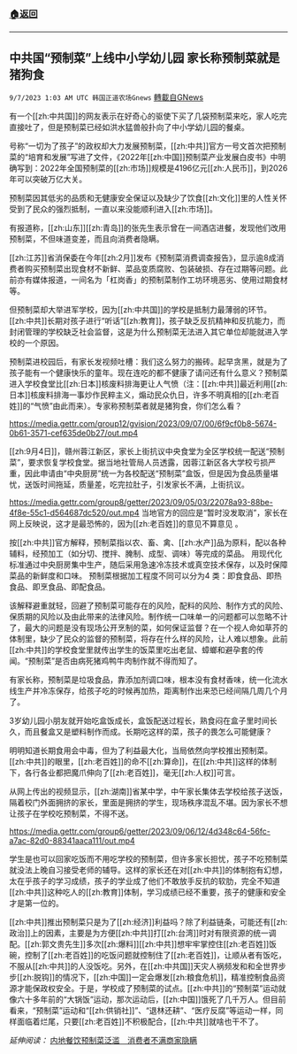 ###  [:house:返回](README.md)
---


## 中共国“预制菜”上线中小学幼儿园 家长称预制菜就是猪狗食
`9/7/2023 1:03 AM UTC 韩国正道农场Gnews` [轉載自GNews](https://gnews.org/articles/1654989)

有一个[[zh:中共国]]的网友表示在好奇心的驱使下买了几袋预制菜来吃，家人吃完直接吐了，但是预制菜已经如洪水猛兽般扑向了中小学幼儿园的餐桌。

号称“一切为了孩子”的政权却大力发展预制菜，[[zh:中共]]官方一号文首次把预制菜的“培育和发展”写进了文件，《2022年[[zh:中国]]预制菜产业发展白皮书》中明确写到：2022年全国预制菜的[[zh:市场]]规模是4196亿元[[zh:人民币]]，到2026年可以突破万亿大关。

预制菜因其低劣的品质和无健康安全保证以及缺少了饮食[[zh:文化]]里的人性关怀受到了民众的强烈抵制，一直以来没能顺利进入[[zh:市场]]。

有报道称，[[zh:山东]][[zh:青岛]]的张先生表示曾在一间酒店进餐，发现他们改用预制菜，不但味道变差，而且向消费者隐瞒。

[[zh:江苏]]省消保委在今年[[zh:2月]]发布《预制菜消费调查报告》，显示逾8成消费者购买预制菜出现食材不新鲜、菜品变质腐败、包装破损、存在过期等问题。此前亦有媒体报道，一间名为「杠岗香」的预制菜制作工坊环境恶劣、使用过期食材等。

但预制菜却大举进军学校，因为[[zh:中共国]]的学校是抵制力最薄弱的环节。[[zh:中共]]长期对孩子进行“听话”[[zh:教育]]，孩子缺乏反抗精神和反抗能力，而封闭管理的学校缺乏社会监督，这是为什么预制菜无法进入其它单位却能就进入学校的一个原因。

预制菜进校园后，有家长发视频吐槽：我们这么努力的搬砖。起早贪黑，就是为了孩子能有一个健康快乐的童年。现在连吃的都不健康了请问还有什么意义？预制菜进入学校食堂比[[zh:日本]]核废料排海更让人气愤（注：[[zh:中共]]最近利用[[zh:日本]]核废料排海一事炒作民粹主义，煽动民众仇日，许多不明真相的[[zh:老百姓]]的“气愤”由此而来）。专家称预制菜者就是猪狗食，你们怎么看？

https://media.gettr.com/group12/gvision/2023/09/07/00/6f9cf0b8-5674-0b61-3571-cef635de0b27/out.mp4

[[zh:9月4日]]，赣州蓉江新区，家长上街抗议中央食堂为全区学校统一配送“预制菜”，要求恢复学校食堂。据当地社管局人员透露，因蓉江新区各大学校亏损严重，因此申请由“中央厨房”统一为各校配送“预制菜”盒饭，但是因为食品质量堪忧，送饭时间拖延，质量差，吃完拉肚子，引发家长不满，上街抗议。

https://media.gettr.com/group8/getter/2023/09/05/03/22078a93-88be-4f8e-55c1-d564687dc520/out.mp4
当地官方的回应是“暂时没发取消”，家长在网上反映说，这才是最恐怖的，因为[[zh:老百姓]]的意见不算意见 。

按[[zh:中共]]官方解释，预制菜指以农、畜、禽、[[zh:水产]]品为原料，配以各种辅料，经预加工（如分切、搅拌、腌制、成型、调味）等完成的菜品。 用现代化标准通过中央厨房集中生产，随后采用急速冷冻技术或真空技术保存，以及时保障菜品的新鲜度和口味。 预制菜根据加工程度不同可以分为4 类：即食食品、即热食品、即烹食品、即配食品。

该解释避重就轻，回避了预制菜可能存在的风险，配料的风险、制作方式的风险、保质期的风险以及由此带来的法律风险。制作统一口味单一的问题都可以忽略不计了，最大的问题是没有现场公开烹制的菜，如何保证监督？在一个视人命如草芥的体制里，缺少了民众的监督的预制菜，将存在什么样的风险，让人难以想象。此前[[zh:中共]]的学校食堂里就传出学生的饭菜里吃出老鼠、蟑螂和避孕套的传闻。“预制菜”是否由病死猪鸡鸭牛肉制作就不得而知了。

有家长称，预制菜是垃圾食品，靠添加剂调口味，根本没有食材香味，统一化流水线生产并冷冻保存，给孩子吃的时候再加热，距离制作出来恐已经间隔几周几个月了。

3岁幼儿园小朋友就开始吃盒饭成长，盒饭配送过程长，熟食闷在盒子里时间长久，而且餐盒又是塑料制作而成。长期吃这样的菜，孩子的畏怎么可能健康？

明明知道长期食用会中毒，但为了利益最大化，当局依然向学校推出预制菜。[[zh:中共]]的眼里，[[zh:老百姓]]的命不[[zh:算命]]，在[[zh:中共]]这样的体制下，各行各业都把魔爪伸向了[[zh:老百姓]]，毫无[[zh:人权]]可言。

从网上传出的视频显示，[[zh:湖南]]省某中学，中午家长集体去学校给孩子送饭，隔着校门外面拥挤的家长，里面是拥挤的学生，现场秩序混乱不堪。因为家长不想让孩子在学校吃预制菜，不得不送。

https://media.gettr.com/group6/getter/2023/09/06/12/4d348c64-56fc-a7ac-82d0-88341aaca111/out.mp4

学生是也可以回家吃饭而不用吃学校的预制菜，但许多家长担忧，孩子不吃预制菜就没法上晚自习接受老师的辅导。这样的家长还在对[[zh:中共]]的体制抱有幻想，太在乎孩子的学习成绩，孩子的学业成了他们不敢放手反抗的软肋，完全不知道[[zh:中共]]这种吃人的[[zh:教育]]体制，学习成绩已经不重要，孩子的健康和安全才是第一位的。

[[zh:中共]]推出预制菜只是为了[[zh:经济]]利益吗？除了利益链条，可能还有[[zh:政治]]上的因素，主要是为方便[[zh:中共]]打[[zh:台湾]]时对有限资源的统一调配。[[zh:郭文贵先生]]多次[[zh:爆料]][[zh:中共]]想牢牢掌控住[[zh:老百姓]]饭碗，控制了[[zh:老百姓]]的吃饭问题就控制住了[[zh:老百姓]]，让顺从者有饭吃，不服从[[zh:中共]]的人没饭吃。另外，在[[zh:中共国]]天灾人祸频发和和全世界步步[[zh:脱钩]]的情况下，[[zh:中国]]一定会爆发[[zh:粮食危机]]，精准控制食品资源才能保政权安全。于是，学校成了预制菜的试点。[[zh:中共]]的“预制菜”运动就像六十多年前的“大锅饭”运动，那次运动后，[[zh:中国]]饿死了几千万人。但目前看来，“预制菜”运动和“[[zh:供销社]]”、“退林还耕”、“医疗反腐”等运动一样，同样面临着烂尾，只要[[zh:老百姓]]不积极配合，[[zh:中共]]就啥也干不了。

*延伸阅读：*
[内地餐饮预制菜泛滥　消费者不满商家隐瞒](https://gnews.org/m/1631752)


